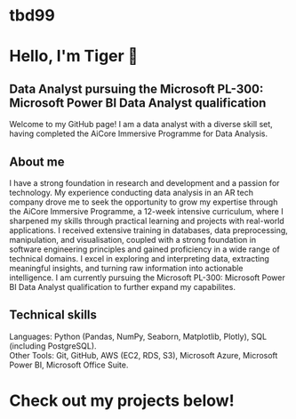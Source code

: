 # tbd99
# Hello, I'm Tiger 👋

## Data Analyst pursuing the Microsoft PL-300: Microsoft Power BI Data Analyst qualification 

Welcome to my GitHub page! I am a data analyst with a diverse skill set, having completed the AiCore Immersive Programme for Data Analysis. 

## About me
I have a strong foundation in research and development and a passion for technology. My experience conducting data analysis in an AR tech company drove me to seek the opportunity to grow my expertise through the AiCore Immersive Programme, a 12-week intensive curriculum, where I sharpened my skills through practical learning and projects with real-world applications. I received extensive training in databases, data preprocessing, manipulation, and visualisation, coupled with a strong foundation in software engineering principles and gained proficiency in a wide range of technical domains. I excel in exploring and interpreting data, extracting meaningful insights, and turning raw information into actionable intelligence. I am currently pursuing the Microsoft PL-300: Microsoft Power BI Data Analyst qualification to further expand my capabilites.

## Technical skills
Languages: Python (Pandas, NumPy, Seaborn, Matplotlib, Plotly), SQL (including PostgreSQL).                   
Other Tools: Git, GitHub, AWS (EC2, RDS, S3), Microsoft Azure, Microsoft Power BI, Microsoft Office Suite.

# Check out my projects below!





